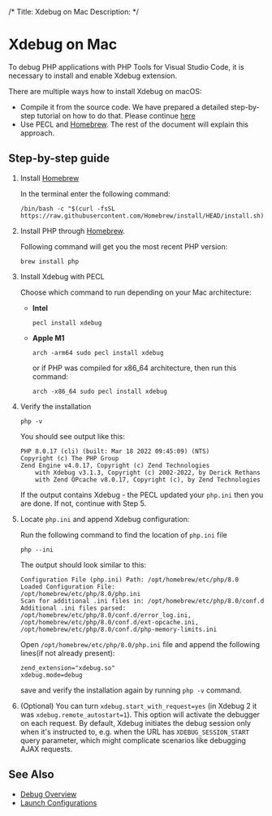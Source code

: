 /*
Title: Xdebug on Mac
Description: 
*/

# Xdebug on Mac

To debug PHP applications with PHP Tools for Visual Studio Code, it is necessary to install and enable Xdebug extension.

There are multiple ways how to install Xdebug on macOS:
 - Compile it from the source code. We have prepared a detailed step-by-step tutorial on how to do that. Please continue [here](https://blog.devsense.com/2019/how-to-install-xdebug-for-phptools-for-vscode-on-mac)
 - Use PECL and [Homebrew](https://formulae.brew.sh/formula/php). The rest of the document will explain this approach.

## Step-by-step guide

1. Install [Homebrew](https://brew.sh/)

   In the terminal enter the following command:
   
   ```
   /bin/bash -c "$(curl -fsSL https://raw.githubusercontent.com/Homebrew/install/HEAD/install.sh)"
   ```

2. Install PHP through [Homebrew](https://formulae.brew.sh/formula/php).

    Following command will get you the most recent PHP version:
    ```
    brew install php
    ```

3. Install Xdebug with PECL

   Choose which command to run depending on your Mac architecture:
   - **Intel**

      ```
      pecl install xdebug
      ```

   - **Apple M1**
      
      ```
      arch -arm64 sudo pecl install xdebug
      ```

      or if PHP was compiled for x86_64 architecture, then run this command:
      ```
      arch -x86_64 sudo pecl install xdebug
      ```

4. Verify the installation

   ```
   php -v
   ```
   You should see output like this:
   ```
   PHP 8.0.17 (cli) (built: Mar 18 2022 09:45:09) (NTS)
   Copyright (c) The PHP Group
   Zend Engine v4.0.17, Copyright (c) Zend Technologies
       with Xdebug v3.1.3, Copyright (c) 2002-2022, by Derick Rethans
       with Zend OPcache v8.0.17, Copyright (c), by Zend Technologies
   ```

   If the output contains Xdebug - the PECL updated your `php.ini` then you are done. If not, continue with Step 5.

5. Locate `php.ini` and append Xdebug configuration:

   Run the following command to find the location of `php.ini` file
   ```
   php --ini
   ```

   The output should look similar to this:
   ```
   Configuration File (php.ini) Path: /opt/homebrew/etc/php/8.0
   Loaded Configuration File:         /opt/homebrew/etc/php/8.0/php.ini
   Scan for additional .ini files in: /opt/homebrew/etc/php/8.0/conf.d
   Additional .ini files parsed:      /opt/homebrew/etc/php/8.0/conf.d/error_log.ini,
   /opt/homebrew/etc/php/8.0/conf.d/ext-opcache.ini,
   /opt/homebrew/etc/php/8.0/conf.d/php-memory-limits.ini
   ```

   Open `/opt/homebrew/etc/php/8.0/php.ini` file and append the following lines(if not already present):

   ```
   zend_extension="xdebug.so"
   xdebug.mode=debug
   ```

   save and verify the installation again by running `php -v` command.

6. (Optional) You can turn `xdebug.start_with_request=yes` (in Xdebug 2 it was `xdebug.remote_autostart=1`). This option will activate the debugger on each request. By default, Xdebug initiates the debug session only when it's instructed to, e.g. when the URL has  `XDEBUG_SESSION_START` query parameter, which might complicate scenarios like debugging AJAX requests.
## See Also

- [Debug Overview](.)
- [Launch Configurations](launch-json)